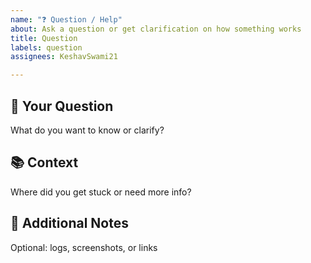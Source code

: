 ```yaml
---
name: "❓ Question / Help"
about: Ask a question or get clarification on how something works
title: Question
labels: question
assignees: KeshavSwami21

---
```


## 🤔 Your Question

What do you want to know or clarify?

## 📚 Context

Where did you get stuck or need more info?

## 📝 Additional Notes

Optional: logs, screenshots, or links
